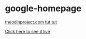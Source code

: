 google-homepage
===============

<a href="http://www.theodinproject.com/web-development-101/html-css">theodinproject.com tut tut</a>

<a href="https://s3.amazonaws.com/the-odin-project-google-mikey/index.html" target="_blank">Click here to see it live</a>

